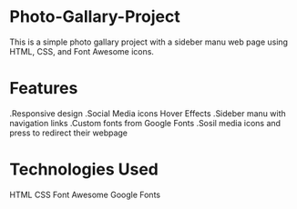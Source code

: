 # Photo-Gallary-Project
This is a simple photo gallary project with a sideber manu web page using HTML, CSS, and Font Awesome icons.
# Features
 .Responsive design
 .Social Media icons Hover Effects 
 .Sideber manu with navigation links
 .Custom fonts from Google Fonts
 .Sosil media icons and press to redirect their webpage
# Technologies Used
 HTML
 CSS
 Font Awesome
 Google Fonts
